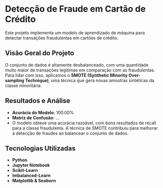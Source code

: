 # Detecção de Fraude em Cartão de Crédito

Este projeto implementa um modelo de aprendizado de máquina para detectar transações fraudulentas em cartões de crédito.

## Visão Geral do Projeto
O conjunto de dados é altamente desbalanceado, com uma quantidade muito maior de transações legítimas em comparação com as fraudulentas. Para lidar com isso, aplicamos o **SMOTE (Synthetic Minority Over-sampling Technique)**, uma técnica que gera novas amostras sintéticas da classe minoritária.

## Resultados e Análise
- **Acurácia do Modelo**: 100.00%
- **Matriz de Confusão**: ...
- O modelo obteve uma acurácia razoável, com bons resultados de recall para a classe fraudulenta. A técnica de SMOTE contribuiu para melhorar a detecção de fraudes ao balancear o conjunto de dados.

## Tecnologias Utilizadas
- **Python**
- **Jupyter Notebook**
- **Scikit-Learn**
- **Imbalanced-Learn**
- **Matplotlib & Seaborn**

